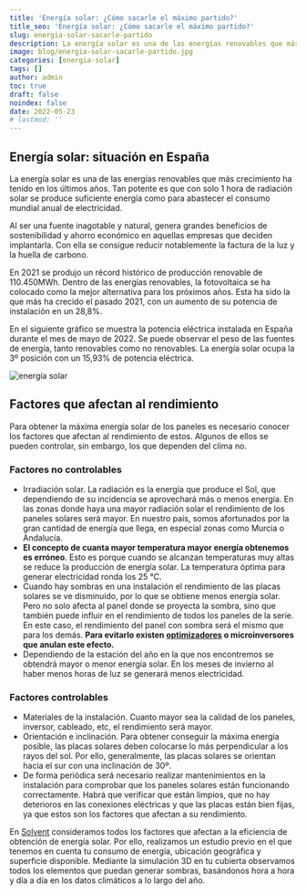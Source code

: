 ```yaml
---
title: 'Energía solar: ¿Cómo sacarle el máximo partido?'
title_seo: 'Energía solar: ¿Cómo sacarle el máximo partido?'
slug: energia-solar-sacarle-partido
description: La energía solar es una de las energías renovables que más crecimiento ha tenido en los últimos años.
image: blog/energia-solar-sacarle-partido.jpg
categories: [energia-solar]
tags: []
author: admin
toc: true
draft: false
noindex: false
date: 2022-05-23
# lastmod: ''
---
```

## Energía solar: situación en España

La energía solar es una de las energías renovables que más crecimiento ha tenido en los últimos años. Tan potente es que con solo 1 hora de radiación solar se produce suficiente energía como para abastecer el consumo mundial anual de electricidad.

Al ser una fuente inagotable y natural, genera grandes beneficios de sostenibilidad y ahorro económico en aquellas empresas que deciden implantarla. Con ella se consigue reducir notablemente la factura de la luz y la huella de carbono.

En 2021 se produjo un récord histórico de producción renovable de 110.450MWh. Dentro de las energías renovables, la fotovoltaica se ha colocado como la mejor alternativa para los próximos años. Esta ha sido la que más ha crecido el pasado 2021, con un aumento de su potencia de instalación en un 28,8%.

En el siguiente gráfico se muestra la potencia eléctrica instalada en España durante el mes de mayo de 2022. Se puede observar el peso de las fuentes de energía, tanto renovables como no renovables. La energía solar ocupa la 3º posición con un 15,93% de potencia eléctrica.

![energía solar](blog/potencia-electrica-instalada-espana.png)

## Factores que afectan al rendimiento

Para obtener la máxima energía solar de los paneles es necesario conocer los factores que afectan al rendimiento de estos. Algunos de ellos se pueden controlar, sin embargo, los que dependen del clima no.

### Factores no controlables

- Irradiación solar. La radiación es la energía que produce el Sol, que dependiendo de su incidencia se aprovechará más o menos energía. En las zonas donde haya una mayor radiación solar el rendimiento de los paneles solares será mayor. En nuestro país, somos afortunados por la gran cantidad de energía que llega, en especial zonas como Murcia o Andalucía.
- **El concepto de cuanta mayor temperatura mayor energía obtenemos es erróneo**. Esto es porque cuando se alcanzan temperaturas muy altas se reduce la producción de energía solar. La temperatura óptima para generar electricidad ronda los 25 °C.
- Cuando hay sombras en una instalación el rendimiento de las placas solares se ve disminuido, por lo que se obtiene menos energía solar. Pero no solo afecta al panel donde se proyecta la sombra, sino que también puede influir en el rendimiento de todos los paneles de la serie. En este caso, el rendimiento del panel con sombra será el mismo que para los demás. **Para evitarlo existen [optimizadores](https://ecoinventos.com/optimizador-para-paneles-solares-fotovoltaicos/) o microinversores que anulan este efecto.**
- Dependiendo de la estación del año en la que nos encontremos se obtendrá mayor o menor energía solar. En los meses de invierno al haber menos horas de luz se generará menos electricidad.

### Factores controlables

- Materiales de la instalación. Cuanto mayor sea la calidad de los paneles, inversor, cableado, etc, el rendimiento será mayor.
- Orientación e inclinación. Para obtener conseguir la máxima energía posible, las placas solares deben colocarse lo más perpendicular a los rayos del sol. Por ello, generalmente, las placas solares se orientan hacia el sur con una inclinación de 30º.
- De forma periódica será necesario realizar mantenimientos en la instalación para comprobar que los paneles solares están funcionando correctamente. Habrá que verificar que están limpios, que no hay deterioros en las conexiones eléctricas y que las placas están bien fijas, ya que estos son los factores que afectan a su rendimiento.

En [Solvent]() consideramos todos los factores que afectan a la eficiencia de obtención de energía solar. Por ello, realizamos un estudio previo en el que tenemos en cuenta tu consumo de energía, ubicación geográfica y superficie disponible. Mediante la simulación 3D en tu cubierta observamos todos los elementos que puedan generar sombras, basándonos hora a hora y día a día en los datos climáticos a lo largo del año.
